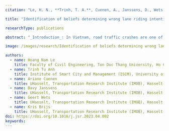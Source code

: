 ```yaml
---
citation: "Le, H. N., **Trinh, T. A.**, Cuenen, A., Janssens, D., Wets, G., & Brijs, K. (2023). **Identification Of Beliefs Determining Wrong Lane Riding Intentions Among Vietnamese Adolescent Two-Wheeled Riders: An Expectancy-Value Approach**. _Journal of safety research_."

title: "Identification of beliefs determining wrong lane riding intentions among Vietnamese  adolescent two-wheeled riders: An Expectancy-Value approach"

researchType: publications

abstract: "_Introduction_: In Vietnam, road traffic crashes are one of the leading causes of death and serious injury in adolescents, especially in the 15–19-year age group. Wrong lane riding (WLR) is seen as the most common risky behavior of adolescent two-wheeled riders. This study (a) tested the expectancy-value model held to underpin the key determinants of behavioral intention (i.e., attitude, subjective norm, perceived behavioral control) as proposed by the Theory of Planned Behavior, and (b) identified appropriate targets for road safety interventions. _Method_: A cluster random sample of 200 adolescent two-wheeled riders in Ho Chi Minh City participated in a cross-sectional study designed to measure the variables of interest (i.e., behavioral beliefs, normative beliefs, control beliefs, and intention towards wrong lane riding). _Results_: The results of hierarchical multiple regression lend clear support for the expectancy-value theory as an approach to model the different belief components behind the key determinants of behavioral intention. _Conclusion_: Road safety interventions aimed at reducing WLR among Vietnamese adolescent two-wheeled riders would best target both the cognitive and the affective components of attitude, subjective norm, and perceived behavioral control. Interestingly, the sample investigated in this study is rather negatively predisposed toward WLR. _Practical Applications_: It is recommended to further strengthen and stabilize these safety-oriented beliefs, and to develop the required implementation intentions to guarantee that the appropriate goal intentions in terms of WLR are translated into action. More research is needed to see whether the commission of WLR can also be explained in function of a reactive pathway, or is exclusively under volitional control."

image: /images/research/Identification of beliefs determining wrong lane riding intentions among Vietnamese  adolescent two-wheeled riders.jpg

authors:
  - name: Hoang Nam Le
    title: Faculty of Civil Engineering, Ton Duc Thang University, Ho Chi Minh City, Vietnam; UHasselt, Transportation Research Institute (IMOB), Hasselt, Belgium
  - name: Trinh Tu Anh
    title: Institute of Smart City and Management (ISCM), University of Economics Ho Chi Minh City, Ho Chi Minh City, Vietnam
  - name: Ariane Cuenen
    title: UHasselt, Transportation Research Institute (IMOB), Hasselt, Belgium
  - name: Davy Janssens
    title: UHasselt, Transportation Research Institute (IMOB), Hasselt, Belgium
  - name: Geert Wets
    title: UHasselt, Transportation Research Institute (IMOB), Hasselt, Belgium
  - name: Kris Brijs
    title: UHasselt, Transportation Research Institute (IMOB), Hasselt, Belgium
doi: https://doi.org/10.1016/j.jsr.2023.04.002
keywords:
---
```

